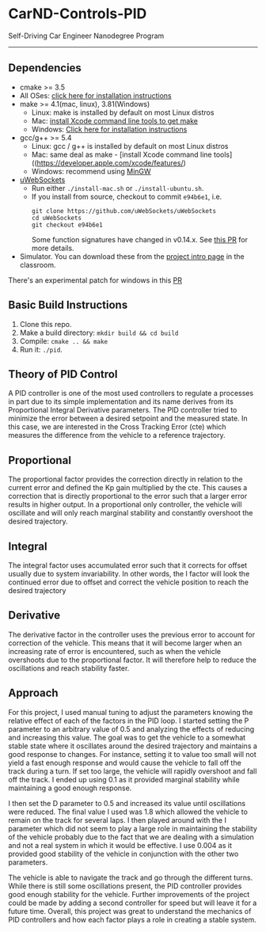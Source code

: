 # CarND-Controls-PID
Self-Driving Car Engineer Nanodegree Program

---

## Dependencies

* cmake >= 3.5
 * All OSes: [click here for installation instructions](https://cmake.org/install/)
* make >= 4.1(mac, linux), 3.81(Windows)
  * Linux: make is installed by default on most Linux distros
  * Mac: [install Xcode command line tools to get make](https://developer.apple.com/xcode/features/)
  * Windows: [Click here for installation instructions](http://gnuwin32.sourceforge.net/packages/make.htm)
* gcc/g++ >= 5.4
  * Linux: gcc / g++ is installed by default on most Linux distros
  * Mac: same deal as make - [install Xcode command line tools]((https://developer.apple.com/xcode/features/)
  * Windows: recommend using [MinGW](http://www.mingw.org/)
* [uWebSockets](https://github.com/uWebSockets/uWebSockets)
  * Run either `./install-mac.sh` or `./install-ubuntu.sh`.
  * If you install from source, checkout to commit `e94b6e1`, i.e.
    ```
    git clone https://github.com/uWebSockets/uWebSockets 
    cd uWebSockets
    git checkout e94b6e1
    ```
    Some function signatures have changed in v0.14.x. See [this PR](https://github.com/udacity/CarND-MPC-Project/pull/3) for more details.
* Simulator. You can download these from the [project intro page](https://github.com/udacity/self-driving-car-sim/releases) in the classroom.

There's an experimental patch for windows in this [PR](https://github.com/udacity/CarND-PID-Control-Project/pull/3)

## Basic Build Instructions

1. Clone this repo.
2. Make a build directory: `mkdir build && cd build`
3. Compile: `cmake .. && make`
4. Run it: `./pid`. 

## Theory of PID Control

A PID controller is one of the most used controllers to regulate a processes in part due to its simple implementation and its name derives from its Proportional Integral Derivative parameters. The PID controller tried to minimize the error between a desired setpoint and the measured state. In this case, we are interested in the Cross Tracking Error (cte) which measures the difference from the vehicle to a reference trajectory.

## Proportional

The proportional factor provides the correction directly in relation to the current error and defined the Kp gain multiplied by the cte. This causes a correction that is directly proportional to the error such that a larger error results in higher output. In a proportional only controller, the vehicle will oscillate and will only reach marginal stability and constantly overshoot the desired trajectory.

## Integral

The integral factor uses accumulated error such that it corrects for offset usually due to system invariability. In other words, the I factor will look the continued error due to offset and correct the vehicle position to reach the desired trajectory

## Derivative

The derivative factor in the controller uses the previous error to account for correction of the vehicle. This means that it will become larger when an increasing rate of error is encountered, such as when the vehicle overshoots due to the proportional factor. It will therefore help to reduce the oscillations and reach stability faster.

## Approach

For this project, I used manual tuning to adjust the parameters knowing the relative effect of each of the factors in the PID loop. I started setting the P parameter to an arbitrary value of 0.5 and analyzing the effects of reducing and increasing this value. The goal was to get the vehicle to a somewhat stable state where it oscillates around the desired trajectory and maintains a good response to changes. For instance, setting it to value too small will not yield a fast enough response and would cause the vehicle to fall off the track during a turn. If set too large, the vehicle will rapidly overshoot and fall off the track. I ended up using 0.1 as it provided marginal stability while maintaining a good enough response.

I then set the D parameter to 0.5 and increased its value until oscillations were reduced. The final value I used was 1.8 which allowed the vehicle to remain on the track for several laps. I then played around with the I parameter which did not seem to play a large role in maintaining the stability of the vehicle probably due to the fact that we are dealing with a simulation and not a real system in which it would be effective. I use 0.004 as it provided good stability of the vehicle in conjunction with the other two parameters.

The vehicle is able to navigate the track and go through the different turns. While there is still some oscillations present, the PID controller provides good enough stability for the vehicle. Further improvements of the project could be made by adding a second controller for speed but will leave it for a future time. Overall, this project was great to understand the mechanics of PID controllers and how each factor plays a role in creating a stable system.


